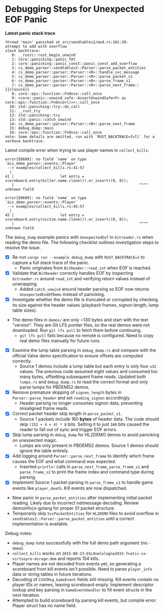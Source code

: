 # Debugging Steps for Unexpected EOF Panic

**Latest panic stack trace**

```
thread 'main' panicked at src/sendtables2/mod.rs:161:28:
attempt to add with overflow
stack backtrace:
   0: __rustc::rust_begin_unwind
   1: core::panicking::panic_fmt
   2: core::panicking::panic_const::panic_const_add_overflow
   3: cs_demo_parser::sendtables2::Parser::parse_packet_entities
   4: cs_demo_parser::parser::Parser::<R>::handle_svc_message
   5: cs_demo_parser::parser::Parser::<R>::parse_packet_s1
   6: cs_demo_parser::parser::Parser::<R>::parse_frame_s1
   7: cs_demo_parser::parser::Parser::<R>::parse_next_frame::{{closure}}
   8: core::ops::function::FnOnce::call_once
   9: <core::panic::unwind_safe::AssertUnwindSafe<F> as core::ops::function::FnOnce<()>>::call_once
  10: std::panicking::try::do_call
  11: __rust_try
  12: std::panicking::try
  13: std::panic::catch_unwind
  14: cs_demo_parser::parser::Parser::<R>::parse_next_frame
  15: debug_dump::main
  16: core::ops::function::FnOnce::call_once
note: Some details are omitted, run with `RUST_BACKTRACE=full` for a verbose backtrace.
```
Latest compile error when trying to use player names in `collect_kills`:

```
error[E0609]: no field `name` on type `&cs_demo_parser::events::Player`
 --> examples/collect_kills.rs:41:57
  |
41 |                     let entry = scoreboard.entry(killer.name.clone()).or_insert((0, 0));
   |                                                         ^^^^ unknown field

error[E0609]: no field `name` on type `&cs_demo_parser::events::Player`
 --> examples/collect_kills.rs:45:57
  |
45 |                     let entry = scoreboard.entry(victim.name.clone()).or_insert((0, 0));
   |                                                         ^^^^ unknown field
```

The `debug_dump` example panics with `UnexpectedEof` in `bitreader.rs` when reading the demo file. The following checklist outlines investigation steps to resolve the issue.

- [x] Re-run `cargo run --example debug_dump` with `RUST_BACKTRACE=1` to capture a full stack trace of the panic.
  - Panic originates from `BitReader::read_int` when EOF is reached.
- [x] Validate that `BitReader` correctly handles EOF by inspecting `bitreader.rs` around `read_int` and verifying return values instead of unwrapping.
  - Added `catch_unwind` around header parsing so EOF now returns `UnexpectedEndOfDemo` instead of panicking.
- [x] Investigate whether the demo file is truncated or corrupted by checking its size against the header values (playback frames, signon length, lump table sizes).
- The demo files in `demos/` are only ~130 bytes and start with the text "version". They are Git LFS pointer files, so the real demos were not downloaded. Run `git lfs pull` to fetch them before continuing.
  - `git lfs pull` fails because no remote is configured. Need to copy real demo files manually for future runs.
- [x] Examine the lump table parsing in `debug_dump.rs` and compare with the official Valve demo specification to ensure offsets are computed correctly.
  - Source 1 demos include a lump table but each entry is only four `u32` values.
    The previous code assumed eight values and consumed too many bytes, offsetting
    subsequent frame reads. Updated both `lumps.rs` and `debug_dump.rs` to read
    the correct format and only parse lumps for PBDEMS2 demos.
- [x] Remove premature skipping of `signon_length` bytes in `Parser::parse_header` and set `reading_signon` accordingly.
  - Header parsing no longer consumes signon data, preventing misaligned frame reads.
- [x] Correct packet header skip length in `parse_packet_s1`.
  - Source 1 packets include 160 **bytes** of header data. The code should skip
    `(152 + 4 + 4) * 8` bits. Setting it to just `160` bits caused the reader to
    fall out of sync and trigger EOF errors.
- [x] Skip lump parsing in `debug_dump` for HL2DEMO demos to avoid panicking on unexpected magic.
  - Lumps are only present in PBDEMS2 demos. Source 1 demos should ignore the table entirely.
- [x] Add logging around `Parser::parse_next_frame` to identify which frame causes the EOF and what command was expected.
  - Inserted `println!` calls in `parse_next_frame`, `parse_frame_s1` and
    `parse_frame_s2` to print the frame index and command type during parsing.
 - [x] Implement Source 1 packet parsing in `parse_frame_s1` to handle game events like `player_death`. Kill events are now dispatched.
  - New panic in `parse_packet_entities` after implementing initial packet reading. Likely due to incorrect netmessage decoding. Review demoinfocs-golang for proper S1 packet structure.
  - Temporarily skip `SvcPacketEntities` for `HL2DEMO` files to avoid overflow in
    `sendtables2::Parser::parse_packet_entities` until a correct implementation
    is available.

Debug notes:
- `debug_dump` runs successfully with the full demo path argument (no `-demo`).
- `collect_kills` works on `2015-08-23-ESLOneCologne2015-fnatic-vs-virtuspro-mirage.dem` and reports 154 kills.
- Player names are not decoded from events yet, so generating a scoreboard from
  kill events isn't possible. Need to parse `player_info` data or string tables
  in future iterations.
- Decoding of `CSVCMsg_GameEvent` fields still missing. Kill events contain no player IDs or names, leaving scoreboard empty. Implement descriptor lookup and key parsing in `GameEventHandler` to fill event structs in the next iteration.
- Attempted to build scoreboard by parsing kill events, but compile error: Player struct has no name field.
